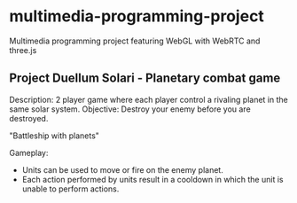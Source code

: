multimedia-programming-project
==============================

Multimedia programming project featuring WebGL with WebRTC and three.js


Project Duellum Solari - Planetary combat game
----------------------------------------------

Description: 2 player game where each player control a rivaling planet in the same solar system.
Objective: Destroy your enemy before you are destroyed.

"Battleship with planets"

Gameplay:
- Units can be used to move or fire on the enemy planet.
- Each action performed by units result in a cooldown in which the unit is unable to perform actions.


